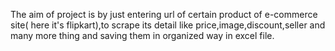 The aim of project is by just entering url of certain product of e-commerce site( here it's flipkart),to scrape its detail like price,image,discount,seller 
and many more thing and saving them in organized way in excel file.
